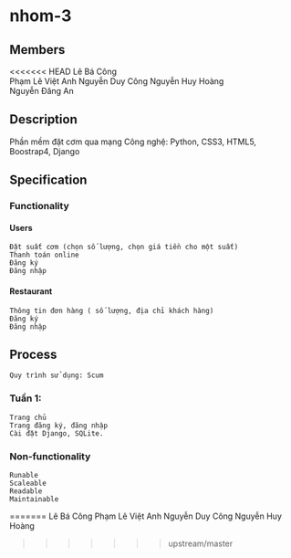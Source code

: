 # nhom-3


## Members
<<<<<<< HEAD
    Lê Bá Công  
    Phạm Lê Việt Anh
    Nguyễn Duy Công
    Nguyễn Huy Hoàng    
    Nguyễn Đăng An

## Description
Phần mềm đặt cơm qua mạng
Công nghệ:  Python, CSS3, HTML5, Boostrap4, Django

## Specification
### Functionality
#### Users
    Đặt suất cơm (chọn số lượng, chọn giá tiền cho một suất)
    Thanh toán online
    Đăng ký
    Đăng nhập

#### Restaurant
    Thông tin đơn hàng ( số lượng, địa chỉ khách hàng)
    Đăng ký
    Đăng nhập

## Process
    Quy trình sử dụng: Scum

### Tuần 1:
    Trang chủ
    Trang đăng ký, đăng nhập
    Cài đặt Django, SQLite.

### Non-functionality
    Runable
    Scaleable   
    Readable
    Maintainable


=======
Lê Bá Công
Phạm Lê Việt Anh
Nguyễn Duy Công
Nguyễn Huy Hoàng
>>>>>>> upstream/master
